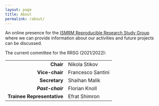 ```yaml
---
layout: page
title: About
permalink: /about/
---
```


An online presence for the [ISMRM Reproducible Research Study Group](https://www.ismrm.org/study-groups/reproducible-research/) where we can provide information about our activities and future projects can be discussed.

The current committee for the RRSG (2021/2022):

<table class="TFtable" style="width:80%">
  <tr><td align="right"><strong> Chair </strong></td><td> Nikola Stikov </td></tr>                                                  
  <tr><td align="right"><strong> Vice-chair </strong></td><td> Francesco Santini </td></tr>   
  <tr><td align="right"><strong> Secretary </strong></td><td> Shaihan Malik </td></tr>    
  <tr><td align="right"><strong><em> Past-chair </em></strong></td><td> Florian Knoll </td></tr>
  <tr><td align="right"><strong> Trainee Representative </strong></td><td> Efrat Shimron </td></tr>    
</table>
